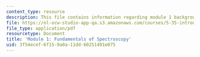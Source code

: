 ```yaml
---
content_type: resource
description: This file contains information regarding module 1 background.
file: https://ol-ocw-studio-app-qa.s3.amazonaws.com/courses/5-35-introduction-to-experimental-chemistry-fall-2012/3f54ecef6f159a0a11dd60251491e075_MIT5_35F12_Mod1_Background.pdf
file_type: application/pdf
resourcetype: Document
title: 'Module 1: Fundamentals of Spectroscopy'
uid: 3f54ecef-6f15-9a0a-11dd-60251491e075
---
```

